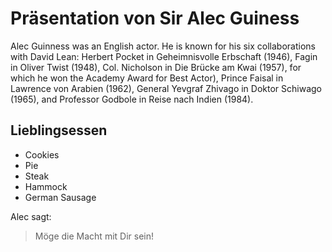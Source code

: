 # Präsentation von Sir Alec Guiness

Alec Guinness was an English actor. He is known for his six collaborations with David Lean: Herbert Pocket in Geheimnisvolle Erbschaft (1946), Fagin in Oliver Twist (1948), Col. Nicholson in Die Brücke am Kwai (1957), for which he won the Academy Award for Best Actor), Prince Faisal in Lawrence von Arabien (1962), General Yevgraf Zhivago in Doktor Schiwago (1965), and Professor Godbole in Reise nach Indien (1984).

## Lieblingsessen

* Cookies
* Pie
* Steak
* Hammock
* German Sausage


Alec sagt:

> Möge die Macht mit Dir sein!
